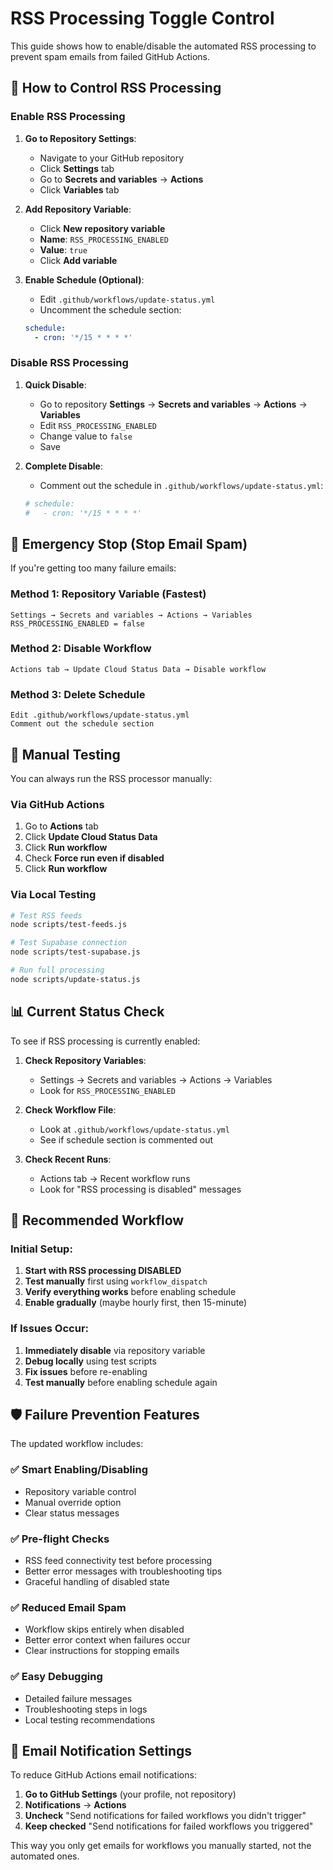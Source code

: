 # RSS Processing Toggle Control

This guide shows how to enable/disable the automated RSS processing to prevent spam emails from failed GitHub Actions.

## 🔧 How to Control RSS Processing

### Enable RSS Processing

1. **Go to Repository Settings**:
   - Navigate to your GitHub repository
   - Click **Settings** tab
   - Go to **Secrets and variables** → **Actions**
   - Click **Variables** tab

2. **Add Repository Variable**:
   - Click **New repository variable**
   - **Name**: `RSS_PROCESSING_ENABLED`
   - **Value**: `true`
   - Click **Add variable**

3. **Enable Schedule (Optional)**:
   - Edit `.github/workflows/update-status.yml`
   - Uncomment the schedule section:
   ```yaml
   schedule:
     - cron: '*/15 * * * *'
   ```

### Disable RSS Processing

1. **Quick Disable**:
   - Go to repository **Settings** → **Secrets and variables** → **Actions** → **Variables**
   - Edit `RSS_PROCESSING_ENABLED`
   - Change value to `false`
   - Save

2. **Complete Disable**:
   - Comment out the schedule in `.github/workflows/update-status.yml`:
   ```yaml
   # schedule:
   #   - cron: '*/15 * * * *'
   ```

## 🚨 Emergency Stop (Stop Email Spam)

If you're getting too many failure emails:

### Method 1: Repository Variable (Fastest)
```
Settings → Secrets and variables → Actions → Variables
RSS_PROCESSING_ENABLED = false
```

### Method 2: Disable Workflow
```
Actions tab → Update Cloud Status Data → Disable workflow
```

### Method 3: Delete Schedule
```
Edit .github/workflows/update-status.yml
Comment out the schedule section
```

## 🧪 Manual Testing

You can always run the RSS processor manually:

### Via GitHub Actions
1. Go to **Actions** tab
2. Click **Update Cloud Status Data**
3. Click **Run workflow**
4. Check **Force run even if disabled**
5. Click **Run workflow**

### Via Local Testing
```bash
# Test RSS feeds
node scripts/test-feeds.js

# Test Supabase connection  
node scripts/test-supabase.js

# Run full processing
node scripts/update-status.js
```

## 📊 Current Status Check

To see if RSS processing is currently enabled:

1. **Check Repository Variables**:
   - Settings → Secrets and variables → Actions → Variables
   - Look for `RSS_PROCESSING_ENABLED`

2. **Check Workflow File**:
   - Look at `.github/workflows/update-status.yml`
   - See if schedule section is commented out

3. **Check Recent Runs**:
   - Actions tab → Recent workflow runs
   - Look for "RSS processing is disabled" messages

## 🔄 Recommended Workflow

### Initial Setup:
1. **Start with RSS processing DISABLED**
2. **Test manually** first using `workflow_dispatch`
3. **Verify everything works** before enabling schedule
4. **Enable gradually** (maybe hourly first, then 15-minute)

### If Issues Occur:
1. **Immediately disable** via repository variable
2. **Debug locally** using test scripts
3. **Fix issues** before re-enabling
4. **Test manually** before enabling schedule again

## 🛡️ Failure Prevention Features

The updated workflow includes:

### ✅ **Smart Enabling/Disabling**
- Repository variable control
- Manual override option
- Clear status messages

### ✅ **Pre-flight Checks**
- RSS feed connectivity test before processing
- Better error messages with troubleshooting tips
- Graceful handling of disabled state

### ✅ **Reduced Email Spam**
- Workflow skips entirely when disabled
- Better error context when failures occur
- Clear instructions for stopping emails

### ✅ **Easy Debugging**
- Detailed failure messages
- Troubleshooting steps in logs
- Local testing recommendations

## 📧 Email Notification Settings

To reduce GitHub Actions email notifications:

1. **Go to GitHub Settings** (your profile, not repository)
2. **Notifications** → **Actions**
3. **Uncheck** "Send notifications for failed workflows you didn't trigger"
4. **Keep checked** "Send notifications for failed workflows you triggered"

This way you only get emails for workflows you manually started, not the automated ones.